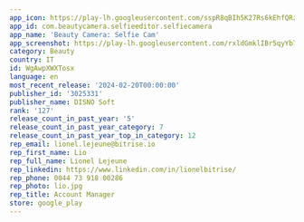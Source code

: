 ```yaml
---
app_icon: https://play-lh.googleusercontent.com/sspR8qBIh5K27Rs6kEhfQRz67wNl7yxmUtzhMz28IaFQYr8bxSF3jVA1j1HqLe51qJc
app_id: com.beautycamera.selfieeditor.selfiecamera
app_name: 'Beauty Camera: Selfie Cam'
app_screenshot: https://play-lh.googleusercontent.com/rxldGmklIBr5qyYb7ynvYJSizngM2LCdvPQWIHoWSvyE-IFEbio2BpXwnD5n1X7NNQ
category: Beauty
country: IT
id: WgAwpXWXTosx
language: en
most_recent_release: '2024-02-20T00:00:00'
publisher_id: '3025331'
publisher_name: DISNO Soft
rank: '127'
release_count_in_past_year: '5'
release_count_in_past_year_category: 7
release_count_in_past_year_top_in_category: 12
rep_email: lionel.lejeune@bitrise.io
rep_first_name: Lio
rep_full_name: Lionel Lejeune
rep_linkedin: https://www.linkedin.com/in/lionelbitrise/
rep_phone: 0044 73 918 00286
rep_photo: lio.jpg
rep_title: Account Manager
store: google_play
---
```

